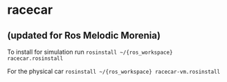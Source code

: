 # racecar
## (updated for Ros Melodic Morenia)

To install for simulation run
`rosinstall ~/{ros_workspace} racecar.rosinstall`

For the physical car
`rosinstall ~/{ros_workspace} racecar-vm.rosinstall`
